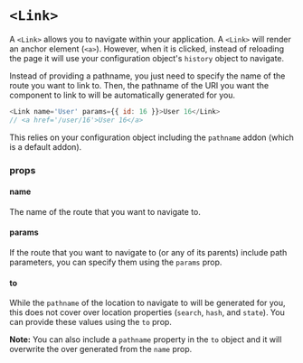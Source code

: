 # `<Link>`

A `<Link>` allows you to navigate within your application. A `<Link>` will render an anchor element (`<a>`). However, when it is clicked, instead of reloading the page it will use your configuration object's `history` object to navigate.

Instead of providing a pathname, you just need to specify the name of the route you want to link to. Then, the pathname of the URI you want the component to link to will be automatically generated for you.

```js
<Link name='User' params={{ id: 16 }}>User 16</Link>
// <a href='/user/16'>User 16</a>
```

This relies on your configuration object including the `pathname` addon (which is a default addon).

### props

#### name

The name of the route that you want to navigate to.

#### params

If the route that you want to navigate to (or any of its parents) include path parameters, you can specify them using the `params` prop.

#### to

While the `pathname` of the location to navigate to will be generated for you, this does not cover over location properties (`search`, `hash`, and `state`). You can provide these values using the `to` prop.

**Note:** You can also include a `pathname` property in the `to` object and it will overwrite the over generated from the `name` prop.
